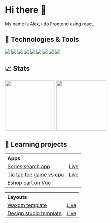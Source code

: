 # Hi there 👋

My name is Alex, i do Frontend using react.

## 🔧 Technologies & Tools

![](https://img.shields.io/badge/Editor-VS_Code-informational?style=flat&logo=visual-studio-code&logoColor=white&color=6aa6f8)
![](https://img.shields.io/badge/Code-JavaScript-informational?style=flat&logo=javascript&logoColor=white&color=6aa6f8)
![](https://img.shields.io/badge/Code-React-informational?style=flat&logo=react&logoColor=white&color=6aa6f8)
![](https://img.shields.io/badge/Code-Redux_toolkit-informational?style=flat&logo=redux&logoColor=white&color=6aa6f8)
![](https://img.shields.io/badge/Code-SCSS-informational?style=flat&logo=sass&logoColor=white&color=6aa6f8)
![](https://img.shields.io/badge/Code-Bootstrap-informational?style=flat&logo=bootstrap&logoColor=white&color=6aa6f8)
![](https://img.shields.io/badge/Shell-Bash-informational?style=flat&logo=gnu-bash&logoColor=white&color=6aa6f8)
![](https://img.shields.io/badge/Tools-Figma-informational?style=flat&logo=figma&logoColor=white&color=6aa6f8)
![](https://img.shields.io/badge/Tools-Prettier-informational?style=flat&logo=prettier&logoColor=white&color=6aa6f8)

## 📈 Stats

<p>
 <img height="160em" src="https://github-readme-stats.vercel.app/api?username=alexign473&show_icons=true&theme=react" />
 <img height="160em" src="https://github-readme-stats-eight-theta.vercel.app/api/top-langs/?username=alexign473&theme=react&layout=compact" />
</p>

## 🌱 Learning projects

<table>
	<tr>
        <th colspan="2" align="start">
            Apps
        </th>
    </tr>
	<tr>
        <td><a href="https://github.com/alexign473/information_platform_serials">Series search app</a></td>
		<td><a href="https://serials--seracher.herokuapp.com/" target="_blank">Live</a></td>	
	</tr>
    <tr>
        <td><a href="https://github.com/alexign473/tic-tac-toe-react">Tic tac toe game vs cpu</a></td>
		<td><a href="https://alexign473.github.io/tic-tac-toe-react/" target="_blank">Live</a></td>
	</tr>
    <tr>
        <td><a href="https://github.com/alexign473/Eshop-Cart-Vue-NodeJS">Eshop cart on Vue</a></td>
		<td>&nbsp;</td>
	</tr>
	</tbody>
</table>

<table>
	<tr>
        <th colspan="2" align="start">
            Layouts
        </th>
    </tr>
	<tr>
        <td><a href="https://github.com/alexign473/waxom-template">Waxom template</a></td>
		<td><a href="https://alexign473.github.io/waxom-template/" target="_blank">Live</a></td>	
	</tr>
    <tr>
        <td><a href="https://github.com/alexign473/design-studio-layout-scss">Design studio template</a></td>
		<td><a href="https://alexign473.github.io/design-studio-layout-scss/" target="_blank">Live</a></td>	
	</tr>
	</tbody>
</table>

<!--
**alexign473/alexign473** is a ✨ _special_ ✨ repository because its `README.md` (this file) appears on your GitHub profile.

Here are some ideas to get you started:

- 🔭 I’m currently working on ...
- 🌱 I’m currently learning ...
- 👯 I’m looking to collaborate on ...
- 🤔 I’m looking for help with ...
- 💬 Ask me about ...
- 📫 How to reach me: ...
- 😄 Pronouns: ...
- ⚡ Fun fact: ...
-->
